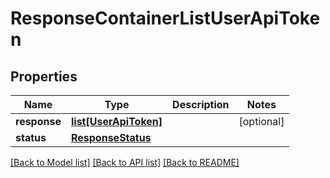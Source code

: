 # ResponseContainerListUserApiToken

## Properties
Name | Type | Description | Notes
------------ | ------------- | ------------- | -------------
**response** | [**list[UserApiToken]**](UserApiToken.md) |  | [optional] 
**status** | [**ResponseStatus**](ResponseStatus.md) |  | 

[[Back to Model list]](../README.md#documentation-for-models) [[Back to API list]](../README.md#documentation-for-api-endpoints) [[Back to README]](../README.md)



